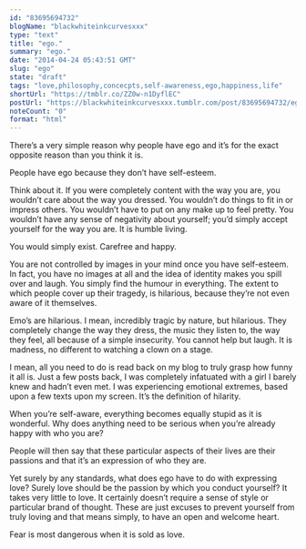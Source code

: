 ```yaml
---
id: "83695694732"
blogName: "blackwhiteinkcurvesxxx"
type: "text"
title: "ego."
summary: "ego."
date: "2014-04-24 05:43:51 GMT"
slug: "ego"
state: "draft"
tags: "love,philosophy,concecpts,self-awareness,ego,happiness,life"
shortUrl: "https://tmblr.co/ZZ0w-n1DyflEC"
postUrl: "https://blackwhiteinkcurvesxxx.tumblr.com/post/83695694732/ego"
noteCount: "0"
format: "html"
---
```


There’s a very simple reason why people have ego and it’s for the exact opposite reason than you think it is.

People have ego because they don’t have self-esteem.

Think about it. If you were completely content with the way you are, you wouldn’t care about the way you dressed. You wouldn’t do things to fit in or impress others. You wouldn’t have to put on any make up to feel pretty. You wouldn’t have any sense of negativity about yourself; you’d simply accept yourself for the way you are. It is humble living.

You would simply exist. Carefree and happy.

You are not controlled by images in your mind once you have self-esteem. In fact, you have no images at all and the idea of identity makes you spill over and laugh. You simply find the humour in everything. The extent to which people cover up their tragedy, is hilarious, because they’re not even aware of it themselves.

Emo’s are hilarious. I mean, incredibly tragic by nature, but hilarious. They completely change the way they dress, the music they listen to, the way they feel, all because of a simple insecurity. You cannot help but laugh. It is madness, no different to watching a clown on a stage.

I mean, all you need to do is read back on my blog to truly grasp how funny it all is. Just a few posts back, I was completely infatuated with a girl I barely knew and hadn’t even met. I was experiencing emotional extremes, based upon a few texts upon my screen. It’s the definition of hilarity.

When you’re self-aware, everything becomes equally stupid as it is wonderful. Why does anything need to be serious when you’re already happy with who you are?

People will then say that these particular aspects of their lives are their passions and that it’s an expression of who they are.

Yet surely by any standards, what does ego have to do with expressing love? Surely love should be the passion by which you conduct yourself? It takes very little to love. It certainly doesn’t require a sense of style or particular brand of thought. These are just excuses to prevent yourself from truly loving and that means simply, to have an open and welcome heart.

Fear is most dangerous when it is sold as love.